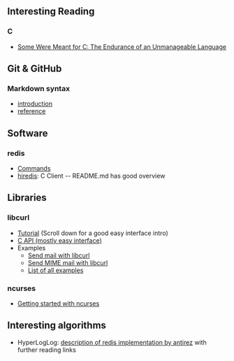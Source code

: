 ## Interesting Reading

### C
* [Some Were Meant for C: The Endurance of an Unmanageable Language](http://www.cl.cam.ac.uk/~srk31/research/papers/kell17some-preprint.pdf)


## Git & GitHub

### Markdown syntax
* [introduction](https://guides.github.com/features/mastering-markdown/)
* [reference](https://help.github.com/en/articles/basic-writing-and-formatting-syntax)



## Software

### redis
* [Commands](https://redis.io/commands)
* [hiredis](https://github.com/redis/hiredis): C Client -- README.md has good overview



## Libraries

### libcurl
* [Tutorial](https://curl.haxx.se/libcurl/c/libcurl-tutorial.html) (Scroll down for a good easy interface intro)
* [C API (mostly easy interface)](https://curl.haxx.se/libcurl/c/)
* Examples
  * [Send mail with libcurl](https://curl.haxx.se/libcurl/c/smtp-mail.html)
  * [Send MIME mail with libcurl](https://curl.haxx.se/libcurl/c/smtp-mime.html)
  * [List of all examples](https://curl.haxx.se/libcurl/c/example.html)

### ncurses
* [Getting started with ncurses](https://www.linuxjournal.com/content/getting-started-ncurses)



## Interesting algorithms

* HyperLogLog: [description of redis implementation by antirez](http://antirez.com/news/75) with further reading links
